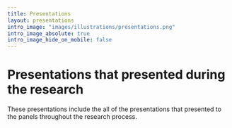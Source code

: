 ```yaml
---
title: Presentations
layout: presentations
intro_image: "images/illustrations/presentations.png"
intro_image_absolute: true
intro_image_hide_on_mobile: false
---
```


# Presentations that presented during the research

These presentations include the all of the presentations that presented to the 
panels throughout the research process. 

